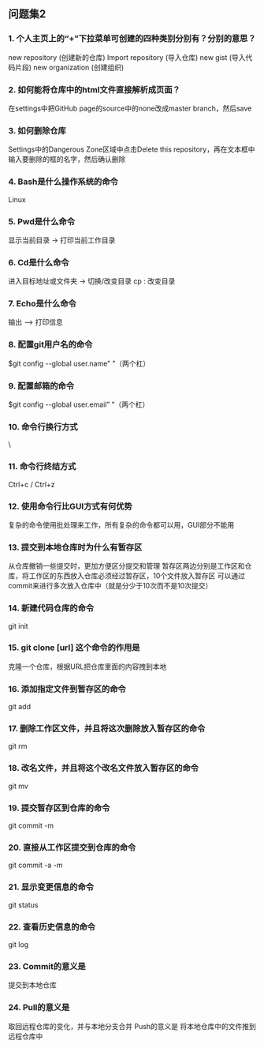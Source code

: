 <!DOCTYPE html>

<html>
<head>
  <meta charset="utf-8">
  <link href="https://markable.in/static/bootstrap/css/bootstrap.min.css" rel="stylesheet">
  <link href="https://markable.in//static/css/style.css" rel="stylesheet">
  <link rel="stylesheet" type="text/css" href="https://markable.in/static/editor/css/view_file.css">
  <link rel="stylesheet" type="text/css" href="https://markable.in/static/css/code.css">
</head>
<body>
  <div class="container">
    <div id="content">
      <h2 id="2">问题集2</h2>
<h3 id="1">1.  个人主页上的“+”下拉菜单可创建的四种类别分别有？分别的意思？</h3>
<p>new repository (创建新的仓库)
Import repository (导入仓库)
new gist (导入代码片段)
new organization (创建组织)</p>
<h3 id="2-html">2.  如何能将仓库中的html文件直接解析成页面？</h3>
<p>在settings中把GitHub page的source中的none改成master branch，然后save</p>
<h3 id="3">3.  如何删除仓库</h3>
<p>Settings中的Dangerous Zone区域中点击Delete this repository，再在文本框中输入要删除的框的名字，然后确认删除</p>
<h3 id="4-bash">4.  Bash是什么操作系统的命令</h3>
<p>Linux</p>
<h3 id="5-pwd">5.  Pwd是什么命令</h3>
<p>显示当前目录 -&gt; 打印当前工作目录</p>
<h3 id="6-cd">6.  Cd是什么命令</h3>
<p>进入目标地址或文件夹 -&gt; 切换/改变目录
cp : 改变目录</p>
<h3 id="7-echo">7.  Echo是什么命令</h3>
<p>输出 –&gt; 打印信息</p>
<h3 id="8-git">8.  配置git用户名的命令</h3>
<p>$git config --global user.name” ”（两个杠）</p>
<h3 id="9">9.  配置邮箱的命令</h3>
<p>$git config --global user.email” ”（两个杠）</p>
<h3 id="10">10. 命令行换行方式</h3>
<p>\</p>
<h3 id="11">11. 命令行终结方式</h3>
<p>Ctrl+c / Ctrl+z</p>
<h3 id="12-gui">12. 使用命令行比GUI方式有何优势</h3>
<p>复杂的命令使用批处理来工作，所有复杂的命令都可以用，GUI部分不能用</p>
<h3 id="13">13. 提交到本地仓库时为什么有暂存区</h3>
<p>从仓库撤销一些提交时，更加方便区分提交和管理
暂存区两边分别是工作区和仓库，将工作区的东西放入仓库必须经过暂存区，10个文件放入暂存区 可以通过commit来进行多次放入仓库中（就是分少于10次而不是10次提交）</p>
<h3 id="14">14. 新建代码仓库的命令</h3>
<p>git init</p>
<h3 id="15-git-clone-url">15. git clone [url] 这个命令的作用是</h3>
<p>克隆一个仓库，根据URL把仓库里面的内容拽到本地</p>
<h3 id="16">16. 添加指定文件到暂存区的命令</h3>
<p>git add</p>
<h3 id="17">17. 删除工作区文件，并且将这次删除放入暂存区的命令</h3>
<p>git rm</p>
<h3 id="18">18. 改名文件，并且将这个改名文件放入暂存区的命令</h3>
<p>git mv</p>
<h3 id="19">19. 提交暂存区到仓库的命令</h3>
<p>git commit -m</p>
<h3 id="20">20. 直接从工作区提交到仓库的命令</h3>
<p>git commit -a -m</p>
<h3 id="21">21. 显示变更信息的命令</h3>
<p>git status</p>
<h3 id="22">22. 查看历史信息的命令</h3>
<p>git log</p>
<h3 id="23-commit">23. Commit的意义是</h3>
<p>提交到本地仓库</p>
<h3 id="24-pull">24. Pull的意义是</h3>
<p>取回远程仓库的变化，并与本地分支合并
Push的意义是
将本地仓库中的文件推到远程仓库中</p>
    </div>
  </div>
</body>
</html>